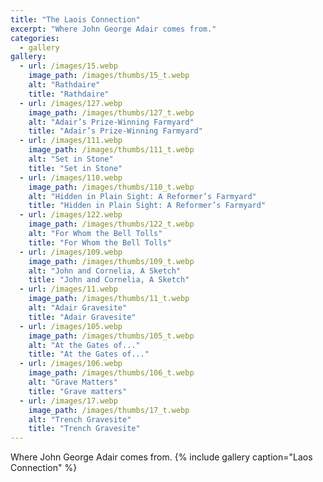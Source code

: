 ```yaml
---
title: "The Laois Connection"
excerpt: "Where John George Adair comes from."
categories:
  - gallery
gallery:
  - url: /images/15.webp
    image_path: /images/thumbs/15_t.webp
    alt: "Rathdaire"
    title: "Rathdaire"
  - url: /images/127.webp
    image_path: /images/thumbs/127_t.webp
    alt: "Adair’s Prize-Winning Farmyard"
    title: "Adair’s Prize-Winning Farmyard"    
  - url: /images/111.webp
    image_path: /images/thumbs/111_t.webp
    alt: "Set in Stone"
    title: "Set in Stone"
  - url: /images/110.webp
    image_path: /images/thumbs/110_t.webp
    alt: "Hidden in Plain Sight: A Reformer’s Farmyard"
    title: "Hidden in Plain Sight: A Reformer’s Farmyard"
  - url: /images/122.webp
    image_path: /images/thumbs/122_t.webp
    alt: "For Whom the Bell Tolls"
    title: "For Whom the Bell Tolls"    
  - url: /images/109.webp
    image_path: /images/thumbs/109_t.webp
    alt: "John and Cornelia, A Sketch"
    title: "John and Cornelia, A Sketch"
  - url: /images/11.webp
    image_path: /images/thumbs/11_t.webp
    alt: "Adair Gravesite"
    title: "Adair Gravesite"
  - url: /images/105.webp
    image_path: /images/thumbs/105_t.webp
    alt: "At the Gates of..."
    title: "At the Gates of..."    
  - url: /images/106.webp
    image_path: /images/thumbs/106_t.webp
    alt: "Grave Matters"
    title: "Grave matters"
  - url: /images/17.webp
    image_path: /images/thumbs/17_t.webp
    alt: "Trench Gravesite"
    title: "Trench Gravesite"
---
```

Where John George Adair comes from.
{% include gallery caption="Laos Connection" %}
